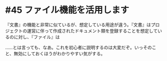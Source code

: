 # #45 ファイル機能を活用します

『文書』の機能と非常に似ているが、想定している用途が違う。『文書』はプロジェクトの運営に伴って作成されたドキュメント類を登録することを想定しているのに対し、『ファイル』は


……とは言っても、なあ。これを初心者に説明するのは大変だぞ。いっそのこと、無効にしておくほうがわかりやすい気がする。